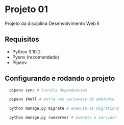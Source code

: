 # Projeto 01

Projeto da disciplina Desenvolvimento Web II

## Requisitos
<ul>
  <li>Python 3.10.2</li>
  <li>Pyenv (recomendado)</li>
  <li>Pipenv</li>
</ul>

## Configurando e rodando o projeto
```bash
  pipenv sync # instala dependencias

  pipenv shell # entra nas variaveis de ambiente

  python manage.py migrate # executa as migrations

  python manage.py runserver # executa o servidor
```